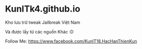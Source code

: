 # KunITk4.github.io

Kho lưu trữ tweak Jailbreak Việt Nam

Và được lấy từ các nguồn Khác :D

Follow Me: https://www.facebook.com/KunIT18.HacHanThienKun

